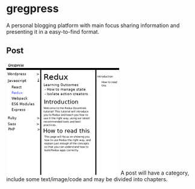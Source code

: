 # gregpress

A personal blogging platform with main focus sharing information and presenting it in a easy-to-find format.

## Post

![Blogs Mockup](./img/gregpress-blogs.jpg)
A post will have a category, include some text/image/code and may be divided into chapters.
